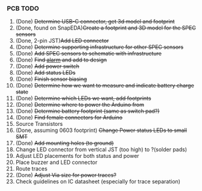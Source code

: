### PCB TODO

1. (Done) <s>Determine USB-C connector, get 3d model and footprint</s>
2. (Done, found on SnapEDA)<s>Create a footprint and 3D model for the SPEC sensors</s>
3. (Done, 2-pin JST)<s>Add LED connector</s>
4. (Done) <s>Determine supporting infrastructure for other SPEC sensors</s>
5. (Done) <s>Add SPEC sensors to schematic with infrastructure</s>
6. (Done) <s>Find [alarm](https://www.digikey.com/en/products/detail/pui-audio-inc/AT-1127-ST-2-R/5011397) and add to design</s>
7. (Done) <s>Add power switch</s>
8. (Done) <s>Add status LEDs</s>
9. (Done) <s>Finish sensor biasing</s>
10. (Done) <s>Determine how we want to measure and indicate battery charge state</s>
11. (Done) <s>Determine which LEDs we want, add footprints</s>
12. (Done) <s>Determine where to power the Arduino from</s>
13. (Done) <s>Determine battery footprint (same as switch pad?)</s>
14. (Done) <s>Find female connectors for Arduino</s>
15. Source Transistors
16. (Done, assuming 0603 footprint) <s>Change Power status LEDs to small SMT</s>
17. (Done) <s>Add mounting holes (to ground)</s>
18. Change LED connector from vertical JST (too high) to ?(solder pads)
19. Adjust LED placements for both status and power
20. Place buzzer and LED connector
21. Route traces
22. (Done) <s>Adjust Via size for power traces?</s>
23. Check guidelines on IC datasheet (especially for trace separation)
